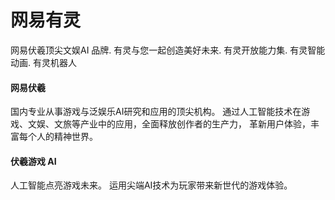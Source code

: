 # 

# 网易有灵

网易伏羲顶尖文娱AI 品牌. 有灵与您一起创造美好未来. 有灵开放能力集. 有灵智能动画. 有灵机器人

#### 网易伏羲

国内专业从事游戏与泛娱乐AI研究和应用的顶尖机构。
通过人工智能技术在游戏、文娱、文旅等产业中的应用，全面释放创作者的生产力，
革新用户体验，丰富每个人的精神世界。

#### 伏羲游戏 AI

人工智能点亮游戏未来。
运用尖端AI技术为玩家带来新世代的游戏体验。


